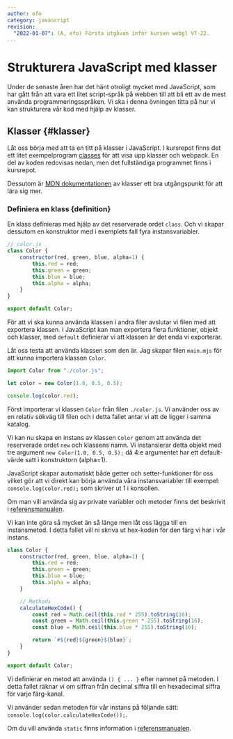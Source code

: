 ```yaml
---
author: efo
category: javascript
revision:
  "2022-01-07": (A, efo) Första utgåvan inför kursen webgl VT-22.
...
```

Strukturera JavaScript med klasser
==================================

Under de senaste åren har det hänt otroligt mycket med JavaScript, som har gått från att vara ett litet script-språk på webben till att bli ett av de mest använda programmeringsspråken. Vi ska i denna övningen titta på hur vi kan strukturera vår kod med hjälp av klasser.



<!--more-->



Klasser {#klasser}
--------------------------------------

Låt oss börja med att ta en titt på klasser i JavaScript. I kursrepot finns det ett litet exempelprogram [classes](https://github.com/dbwebb-se/webgl/tree/master/example/classes) för att visa upp klasser och webpack. En del av koden redovisas nedan, men det fullständiga programmet finns i kursrepot.

Dessutom är [MDN dokumentationen](https://developer.mozilla.org/en-US/docs/Web/JavaScript/Reference/Classes) av klasser ett bra utgångspunkt för att lära sig mer.



### Definiera en klass {definition}

En klass definieras med hjälp av det reserverade ordet `class`. Och vi skapar dessutom en konstruktor med i exemplets fall fyra instansvariabler.

```javascript
// color.js
class Color {
    constructor(red, green, blue, alpha=1) {
        this.red = red;
        this.green = green;
        this.blue = blue;
        this.alpha = alpha;
    }
}

export default Color;
```

För att vi ska kunna använda klassen i andra filer avslutar vi filen med att exportera klassen. I JavaScript kan man exportera flera funktioner, objekt och klasser, med `default` definierar vi att klassen är det enda vi exporterar.

Låt oss testa att använda klassen som den är. Jag skapar filen `main.mjs` för att kunna importera klassen `Color`.

```javascript
import Color from "./color.js";

let color = new Color(1.0, 0.5, 0.5);

console.log(color.red);
```

Först importerar vi klassen `Color` från filen `./color.js`. Vi använder oss av en relativ sökväg till filen och i detta fallet antar vi att de ligger i samma katalog.

Vi kan nu skapa en instans av klassen `Color` genom att använda det reserverade ordet `new` och klassens namn. Vi instansierar detta objekt med tre argument `new Color(1.0, 0.5, 0.5);` då 4:e argumentet har ett default-värde satt i konstruktorn (alpha=1).

JavaScript skapar automatiskt både getter och setter-funktioner för oss vilket gör att vi direkt kan börja använda våra instansvariabler till exempel: `console.log(color.red);` som skriver ut 1 i konsollen.

Om man vill använda sig av private variabler och metoder finns det beskrivit i [referensmanualen](https://developer.mozilla.org/en-US/docs/Web/JavaScript/Reference/Classes/Private_class_fields).

Vi kan inte göra så mycket än så länge men låt oss lägga till en instansmetod. I detta fallet vill ni skriva ut hex-koden för den färg vi har i vår instans.

```javascript
class Color {
    constructor(red, green, blue, alpha=1) {
        this.red = red;
        this.green = green;
        this.blue = blue;
        this.alpha = alpha;
    }

    // Methods
    calculateHexCode() {
        const red = Math.ceil(this.red * 255).toString(16);
        const green = Math.ceil(this.green * 255).toString(16);
        const blue = Math.ceil(this.blue * 255).toString(16);

        return `#${red}${green}${blue}`;
    }
}

export default Color;
```

Vi definierar en metod att använda `() { ... }` efter namnet på metoden. I detta fallet räknar vi om siffran från decimal siffra till en hexadecimal siffra för varje färg-kanal.

Vi använder sedan metoden för vår instans på följande sätt: `console.log(color.calculateHexCode());`.

Om du vill använda `static` finns information i [referensmanualen](https://developer.mozilla.org/en-US/docs/Web/JavaScript/Reference/Classes/static).
